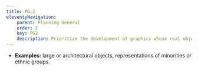 ```yaml
---
title: PG.2
eleventyNavigation:
    parent: Planning General
    order: 2
    key: PG2
    description: Prioritize the development of graphics whose real objects are not easily found, are inaccessible or rarely covered in the curriculum.
---
```

- **Examples:** large or architectural objects, representations of minorities or ethnic groups.
